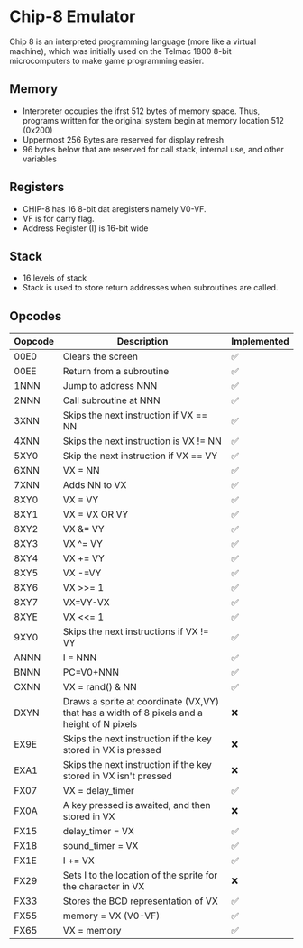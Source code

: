 # Chip-8 Emulator

Chip 8 is an interpreted programming language (more like a virtual machine), which was initially used on the Telmac 1800 8-bit microcomputers to make game programming easier.

## Memory
- Interpreter occupies the ifrst 512 bytes of memory space. Thus, programs written for the original system begin at memory location 512 (0x200)
- Uppermost 256 Bytes are reserved for display refresh
- 96 bytes below that are reserved for call stack, internal use, and other variables

## Registers
- CHIP-8 has 16 8-bit dat aregisters namely V0-VF.
- VF is for carry flag.
- Address Register (I) is 16-bit wide

## Stack
- 16 levels of stack
- Stack is used to store return addresses when subroutines are called.

## Opcodes

| Oopcode | Description | Implemented |
| ------- | ----------- | ----------- |
| 00E0    | Clears the screen | :white_check_mark:|
| 00EE    | Return from a subroutine | :white_check_mark:|
| 1NNN    | Jump to address NNN | :white_check_mark:|
| 2NNN    | Call subroutine at NNN | :white_check_mark:|
| 3XNN    | Skips the next instruction if VX == NN | :white_check_mark:|
| 4XNN    | Skips the next instruction is VX != NN | :white_check_mark:|
| 5XY0    | Skip the next instruction if VX == VY | :white_check_mark:|
| 6XNN    | VX = NN | :white_check_mark:|
| 7XNN    | Adds NN to VX | :white_check_mark:|
| 8XY0    | VX = VY | :white_check_mark:|
| 8XY1    | VX = VX OR VY | :white_check_mark:|
| 8XY2    | VX &= VY | :white_check_mark:|
| 8XY3    | VX ^= VY | :white_check_mark:|
| 8XY4    | VX += VY | :white_check_mark:|
| 8XY5    | VX -=VY | :white_check_mark:|
| 8XY6    | VX >>= 1 | :white_check_mark:|
| 8XY7    | VX=VY-VX | :white_check_mark:|
| 8XYE    | VX <<= 1 | :white_check_mark:|
| 9XY0    | Skips the next instructions if VX != VY | :white_check_mark:|
| ANNN    | I = NNN | :white_check_mark:|
| BNNN    | PC=V0+NNN | :white_check_mark:|
| CXNN    | VX = rand() & NN | :white_check_mark:|
| DXYN    | Draws a sprite at coordinate (VX,VY) that has a width of 8 pixels and a height of N pixels | :x:|
| EX9E    | Skips the next instruction if the key stored in VX is pressed | :x:|
| EXA1    | Skips the next instruction if the key stored in VX isn't pressed | :x:|
| FX07    | VX = delay_timer | :white_check_mark:|
| FX0A    | A key pressed is awaited, and then stored in VX | :x:|
| FX15    | delay_timer = VX | :white_check_mark:|
| FX18    | sound_timer = VX | :white_check_mark:|
| FX1E    | I += VX | :white_check_mark:|
| FX29    | Sets I to the location of the sprite for the character in VX | :x:|
| FX33    | Stores the BCD representation of VX | :white_check_mark:|
| FX55    | memory = VX (V0-VF) | :white_check_mark:|
| FX65    | VX = memory | :white_check_mark:|

